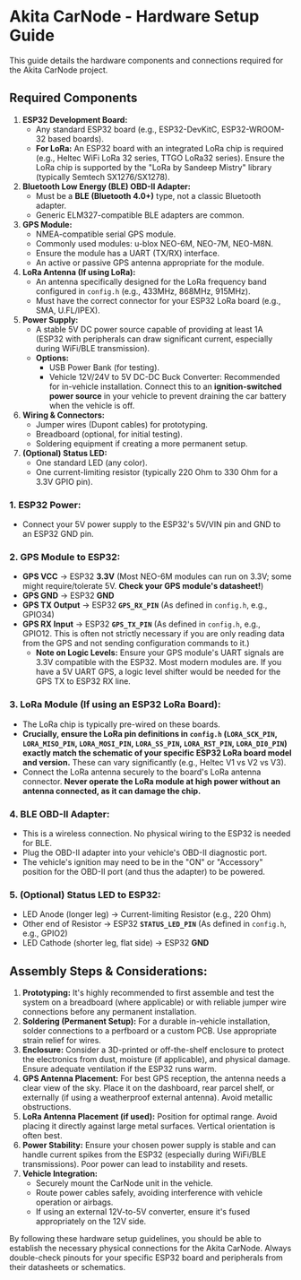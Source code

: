 # Akita CarNode - Hardware Setup Guide

This guide details the hardware components and connections required for the Akita CarNode project.

## Required Components

1.  **ESP32 Development Board:**
    * Any standard ESP32 board (e.g., ESP32-DevKitC, ESP32-WROOM-32 based boards).
    * **For LoRa:** An ESP32 board with an integrated LoRa chip is required (e.g., Heltec WiFi LoRa 32 series, TTGO LoRa32 series). Ensure the LoRa chip is supported by the "LoRa by Sandeep Mistry" library (typically Semtech SX1276/SX1278).
2.  **Bluetooth Low Energy (BLE) OBD-II Adapter:**
    * Must be a **BLE (Bluetooth 4.0+)** type, not a classic Bluetooth adapter.
    * Generic ELM327-compatible BLE adapters are common.
3.  **GPS Module:**
    * NMEA-compatible serial GPS module.
    * Commonly used modules: u-blox NEO-6M, NEO-7M, NEO-M8N.
    * Ensure the module has a UART (TX/RX) interface.
    * An active or passive GPS antenna appropriate for the module.
4.  **LoRa Antenna (If using LoRa):**
    * An antenna specifically designed for the LoRa frequency band configured in `config.h` (e.g., 433MHz, 868MHz, 915MHz).
    * Must have the correct connector for your ESP32 LoRa board (e.g., SMA, U.FL/IPEX).
5.  **Power Supply:**
    * A stable 5V DC power source capable of providing at least 1A (ESP32 with peripherals can draw significant current, especially during WiFi/BLE transmission).
    * **Options:**
        * USB Power Bank (for testing).
        * Vehicle 12V/24V to 5V DC-DC Buck Converter: Recommended for in-vehicle installation. Connect this to an **ignition-switched power source** in your vehicle to prevent draining the car battery when the vehicle is off.
6.  **Wiring & Connectors:**
    * Jumper wires (Dupont cables) for prototyping.
    * Breadboard (optional, for initial testing).
    * Soldering equipment if creating a more permanent setup.
7.  **(Optional) Status LED:**
    * One standard LED (any color).
    * One current-limiting resistor (typically 220 Ohm to 330 Ohm for a 3.3V GPIO pin).


### 1. ESP32 Power:
* Connect your 5V power supply to the ESP32's 5V/VIN pin and GND to an ESP32 GND pin.

### 2. GPS Module to ESP32:
* **GPS VCC** -> ESP32 **3.3V** (Most NEO-6M modules can run on 3.3V; some might require/tolerate 5V. **Check your GPS module's datasheet!**)
* **GPS GND** -> ESP32 **GND**
* **GPS TX Output** -> ESP32 **`GPS_RX_PIN`** (As defined in `config.h`, e.g., GPIO34)
* **GPS RX Input** -> ESP32 **`GPS_TX_PIN`** (As defined in `config.h`, e.g., GPIO12. This is often not strictly necessary if you are only reading data from the GPS and not sending configuration commands to it.)
    * **Note on Logic Levels:** Ensure your GPS module's UART signals are 3.3V compatible with the ESP32. Most modern modules are. If you have a 5V UART GPS, a logic level shifter would be needed for the GPS TX to ESP32 RX line.

### 3. LoRa Module (If using an ESP32 LoRa Board):
* The LoRa chip is typically pre-wired on these boards.
* **Crucially, ensure the LoRa pin definitions in `config.h` (`LORA_SCK_PIN`, `LORA_MISO_PIN`, `LORA_MOSI_PIN`, `LORA_SS_PIN`, `LORA_RST_PIN`, `LORA_DI0_PIN`) exactly match the schematic of your specific ESP32 LoRa board model and version.** These can vary significantly (e.g., Heltec V1 vs V2 vs V3).
* Connect the LoRa antenna securely to the board's LoRa antenna connector. **Never operate the LoRa module at high power without an antenna connected, as it can damage the chip.**

### 4. BLE OBD-II Adapter:
* This is a wireless connection. No physical wiring to the ESP32 is needed for BLE.
* Plug the OBD-II adapter into your vehicle's OBD-II diagnostic port.
* The vehicle's ignition may need to be in the "ON" or "Accessory" position for the OBD-II port (and thus the adapter) to be powered.

### 5. (Optional) Status LED to ESP32:
* LED Anode (longer leg) -> Current-limiting Resistor (e.g., 220 Ohm)
* Other end of Resistor -> ESP32 **`STATUS_LED_PIN`** (As defined in `config.h`, e.g., GPIO2)
* LED Cathode (shorter leg, flat side) -> ESP32 **GND**

## Assembly Steps & Considerations:

1.  **Prototyping:** It's highly recommended to first assemble and test the system on a breadboard (where applicable) or with reliable jumper wire connections before any permanent installation.
2.  **Soldering (Permanent Setup):** For a durable in-vehicle installation, solder connections to a perfboard or a custom PCB. Use appropriate strain relief for wires.
3.  **Enclosure:** Consider a 3D-printed or off-the-shelf enclosure to protect the electronics from dust, moisture (if applicable), and physical damage. Ensure adequate ventilation if the ESP32 runs warm.
4.  **GPS Antenna Placement:** For best GPS reception, the antenna needs a clear view of the sky. Place it on the dashboard, rear parcel shelf, or externally (if using a weatherproof external antenna). Avoid metallic obstructions.
5.  **LoRa Antenna Placement (if used):** Position for optimal range. Avoid placing it directly against large metal surfaces. Vertical orientation is often best.
6.  **Power Stability:** Ensure your chosen power supply is stable and can handle current spikes from the ESP32 (especially during WiFi/BLE transmissions). Poor power can lead to instability and resets.
7.  **Vehicle Integration:**
    * Securely mount the CarNode unit in the vehicle.
    * Route power cables safely, avoiding interference with vehicle operation or airbags.
    * If using an external 12V-to-5V converter, ensure it's fused appropriately on the 12V side.

By following these hardware setup guidelines, you should be able to establish the necessary physical connections for the Akita CarNode. Always double-check pinouts for your specific ESP32 board and peripherals from their datasheets or schematics.
